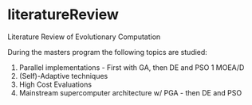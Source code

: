 # literatureReview
Literature Review of Evolutionary Computation 

During the masters program the following topics are studied:

1. Parallel implementations - First with GA, then DE and PSO
  1 MOEA/D
2. (Self)-Adaptive techniques
3. High Cost Evaluations
4. Mainstream supercomputer architecture w/ PGA - then DE and PSO
